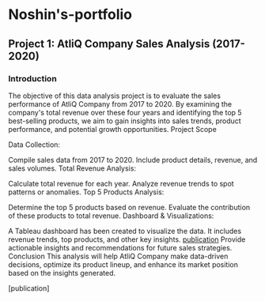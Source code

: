 # Noshin's-portfolio
## Project 1: AtliQ Company Sales Analysis (2017-2020)

### Introduction
The objective of this data analysis project is to evaluate the sales performance of AtliQ Company from 2017 to 2020. By examining the company's total revenue over these four years and identifying the top 5 best-selling products, we aim to gain insights into sales trends, product performance, and potential growth opportunities.
Project Scope

Data Collection:

Compile sales data from 2017 to 2020.
Include product details, revenue, and sales volumes.
Total Revenue Analysis:

Calculate total revenue for each year.
Analyze revenue trends to spot patterns or anomalies.
Top 5 Products Analysis:

Determine the top 5 products based on revenue.
Evaluate the contribution of these products to total revenue.
Dashboard & Visualizations:

A Tableau dashboard has been created to visualize the data. It includes revenue trends, top products, and other key insights.
[publication](https://prod-apnortheast-a.online.tableau.com/t/noshinrazaniazec22a102124edaa926/views/SalesInsightsprojectforATLIQ/Dashboard1)
Provide actionable insights and recommendations for future sales strategies.
Conclusion
This analysis will help AtliQ Company make data-driven decisions, optimize its product lineup, and enhance its market position based on the insights generated.


[publication]
